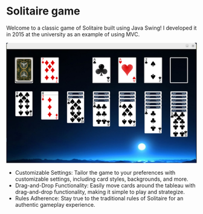 # Solitaire game

Welcome to a classic game of Solitaire built using Java Swing!
I developed it in 2015 at the university as an example of using MVC.

![](src/main/resources/screenshot.png)

*   Customizable Settings: Tailor the game to your preferences with customizable settings, including card styles, backgrounds, and more.
* Drag-and-Drop Functionality: Easily move cards around the tableau with drag-and-drop functionality, making it simple to play and strategize.
* Rules Adherence: Stay true to the traditional rules of Solitaire for an authentic gameplay experience.